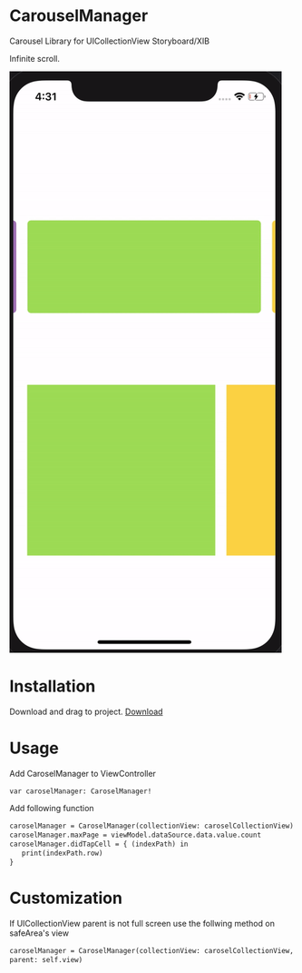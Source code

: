 # CarouselManager
Carousel Library for UICollectionView Storyboard/XIB

Infinite scroll.

![](ezgif-6-f8787dfa4ec0.gif)

# Installation
Download and drag to project. [Download](https://github.com/blyscuit/CarouselManager/blob/master/CaroselManager/Utility/CaroselManager.swift)

# Usage
Add CaroselManager to ViewController
```
var caroselManager: CaroselManager!
```
Add following function
```
caroselManager = CaroselManager(collectionView: caroselCollectionView)
caroselManager.maxPage = viewModel.dataSource.data.value.count
caroselManager.didTapCell = { (indexPath) in
   print(indexPath.row)
}
```

# Customization
If UICollectionView parent is not full screen use the follwing method on safeArea's view
```
caroselManager = CaroselManager(collectionView: caroselCollectionView, parent: self.view)
```
